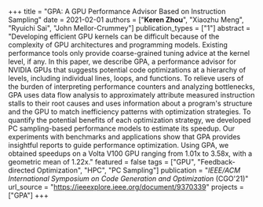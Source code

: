 +++
title = "GPA: A GPU Performance Advisor Based on Instruction Sampling"
date = 2021-02-01
authors = ["**Keren Zhou**", "Xiaozhu Meng", "Ryuichi Sai", "John Mellor-Crummey"]
publication_types = ["1"]
abstract = "Developing efficient GPU kernels can be difficult because of the complexity of GPU architectures and programming models. Existing performance tools only provide coarse-grained tuning advice at the kernel level, if any. In this paper, we describe GPA, a performance advisor for NVIDIA GPUs that suggests potential code optimizations at a hierarchy of levels, including individual lines, loops, and functions. To relieve users of the burden of interpreting performance counters and analyzing bottlenecks, GPA uses data flow analysis to approximately attribute measured instruction stalls to their root causes and uses information about a program's structure and the GPU to match inefficiency patterns with optimization strategies. To quantify the potential benefits of each optimization strategy, we developed PC sampling-based performance models to estimate its speedup. Our experiments with benchmarks and applications show that GPA provides insightful reports to guide performance optimization. Using GPA, we obtained speedups on a Volta V100 GPU ranging from 1.01x to 3.58x, with a geometric mean of 1.22x."
featured = false
tags = ["GPU", "Feedback-directed Optimization", "HPC", "PC Sampling"]
publication = "*IEEE/ACM International Symposium on Code Generation and Optimization* (CGO'21)"
url_source = "https://ieeexplore.ieee.org/document/9370339"
projects = ["GPA"]
+++
